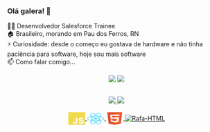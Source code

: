 ### Olá galera! 👋

<div>
👩‍💻 Desenvolvedor Salesforce Trainee <br>
🏠 Brasileiro, morando em Pau dos Ferros, RN <br>
⚡ Curiosidade: desde o começo eu gostava de hardware e não tinha paciência para software, hoje sou mais software<br>
📫 Como falar comigo... <br>
 </div>
 
 <div align="center">
 <br>
<a href="https://www.linkedin.com/in/reirysson-costa-b80b75186/" target="_blank"><img src="https://img.shields.io/badge/-LinkedIn-%230077B5?style=for-the-badge&logo=linkedin&logoColor=white" target="_blank"></a> 
<a href="mailto:reiryssonjp@gmail.com" target="_blank"><img src="https://img.shields.io/badge/Gmail-D14836?style=for-the-badge&logo=gmail&logoColor=white" target="_blank"></a> 
</div>



##
<div align="center">
  <a href="https://github.com/reirysson">
  <img height="180em" src="https://github-readme-stats.vercel.app/api?username=reirysson&theme=github_dark"/>
  <img height="180em" src="https://github-readme-stats.vercel.app/api/top-langs/?username=reirysson&layout=compact&langs_count=7&theme=github_dark"/>
</div>

<div style="display: inline_block" align="center"><br>
  <img align="center" alt="Rafa-Js" height="30" width="40" src="https://raw.githubusercontent.com/devicons/devicon/master/icons/javascript/javascript-plain.svg">
  <img align="center" alt="Rafa-React" height="30" width="40" src="https://raw.githubusercontent.com/devicons/devicon/master/icons/react/react-original.svg">
  <img align="center" alt="Rafa-HTML" height="30" width="40" src="https://raw.githubusercontent.com/devicons/devicon/master/icons/html5/html5-original.svg">
  <img align="center" alt="Rafa-HTML" height="30" width="60" src="https://img.shields.io/badge/CSS-239120?&style=for-the-badge&logo=css3&logoColor=white">
</div>
  
  

